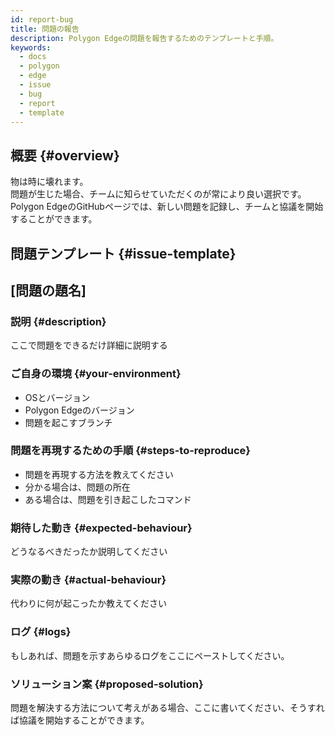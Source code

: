 ```yaml
---
id: report-bug
title: 問題の報告
description: Polygon Edgeの問題を報告するためのテンプレートと手順。
keywords:
  - docs
  - polygon
  - edge
  - issue
  - bug
  - report
  - template
---
```


## 概要 {#overview}

物は時に壊れます。 <br />
問題が生じた場合、チームに知らせていただくのが常により良い選択です。<br />
Polygon EdgeのGitHubページでは、新しい問題を記録し、チームと協議を開始することができます。

## 問題テンプレート {#issue-template}

## [問題の題名]

### 説明 {#description}

ここで問題をできるだけ詳細に説明する

### ご自身の環境 {#your-environment}

* OSとバージョン
* Polygon Edgeのバージョン
* 問題を起こすブランチ

### 問題を再現するための手順 {#steps-to-reproduce}

* 問題を再現する方法を教えてください<br />
* 分かる場合は、問題の所在<br />
* ある場合は、問題を引き起こしたコマンド

### 期待した動き {#expected-behaviour}

どうなるべきだったか説明してください

### 実際の動き {#actual-behaviour}

代わりに何が起こったか教えてください

### ログ {#logs}

もしあれば、問題を示すあらゆるログをここにペーストしてください。

### ソリューション案 {#proposed-solution}

問題を解決する方法について考えがある場合、ここに書いてください、そうすれば協議を開始することができます。
